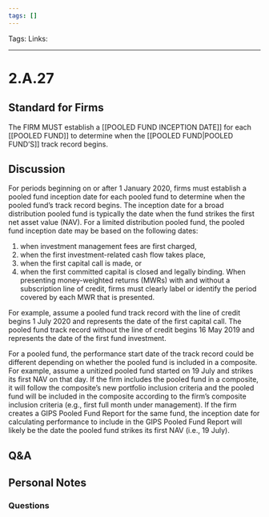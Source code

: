 ```yaml
---
tags: []
---
```

Tags: 
Links: 
___
# 2.A.27
## Standard for Firms
The FIRM MUST establish a [[POOLED FUND INCEPTION DATE]] for each [[POOLED FUND]] to determine when the [[POOLED FUND|POOLED FUND’S]] track record begins.
## Discussion
For periods beginning on or after 1 January 2020, firms must establish a pooled fund inception date for each pooled fund to determine when the pooled fund’s track record begins. The inception date for a broad distribution pooled fund is typically the date when the fund strikes the first net asset value (NAV). For a limited distribution pooled fund, the pooled fund inception date may be based on the following dates:
1. when investment management fees are first charged,
2. when the first investment-related cash flow takes place,
3. when the first capital call is made, or
4. when the first committed capital is closed and legally binding.
When presenting money-weighted returns (MWRs) with and without a subscription line of credit, firms must clearly label or identify the period covered by each MWR that is presented.

For example, assume a pooled fund track record with the line of credit begins 1 July 2020 and represents the date of the first capital call. The pooled fund track record without the line of credit begins 16 May 2019 and represents the date of the first fund investment.

For a pooled fund, the performance start date of the track record could be different depending on whether the pooled fund is included in a composite. For example, assume a unitized pooled fund started on 19 July and strikes its first NAV on that day. If the firm includes the pooled fund in a composite, it will follow the composite’s new portfolio inclusion criteria and the pooled fund will be included in the composite according to the firm’s composite inclusion criteria (e.g., first full month under management). If the firm creates a GIPS Pooled Fund Report for the same fund, the inception date for calculating performance to include in the GIPS Pooled Fund Report will likely be the date the pooled fund strikes its first NAV (i.e., 19 July).
## Q&A

## Personal Notes

### Questions
